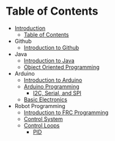 # Table of Contents

* [Introduction](README.md)
  * [Table of Contents](TOC.md)
* Github
  * [Introduction to Github](github/intro.md)
* Java
  * [Introduction to Java](java/intro.md)
  * [Object Oriented Programming](java/oop.md)
* Arduino
  * [Introduction to Arduino](arduino/intro.md)
  * [Arduino Programming](arduino/programming.md)
    * [I2C, Serial, and SPI](arduino/comm.md)
  * [Basic Electronics](arduino/electrical.md)
* Robot Programming
  * [Introduction to FRC Programming](frc/intro.md)
  * [Control System](frc/system.md)
  * [Control Loops](frc/control.md)
    * [PID](frc/pid.md)
